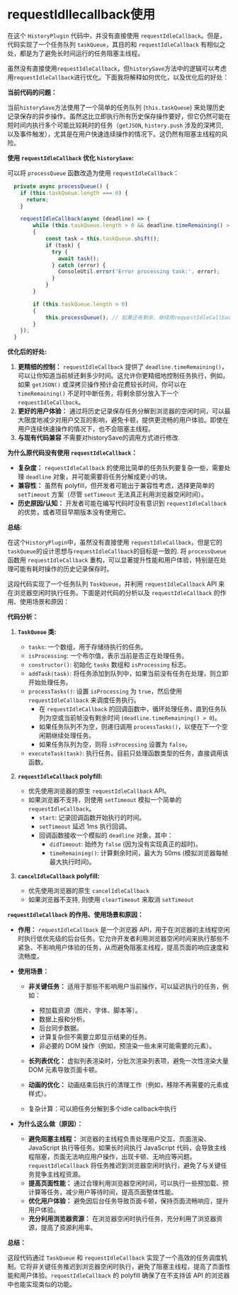 # requestIdllecallback使用

在这个 `HistoryPlugin` 代码中，并没有直接使用 `requestIdleCallback`。但是，代码实现了一个任务队列 `taskQueue`，其目的和 `requestIdleCallback` 有相似之处，都是为了避免长时间运行的任务阻塞主线程。

虽然没有直接使用`requestIdleCallback`，但`historySave`方法中的逻辑可以考虑用`requestIdleCallback`进行优化。下面我将解释如何优化，以及优化后的好处：

**当前代码的问题：**

当前`historySave`方法使用了一个简单的任务队列 (`this.taskQueue`) 来处理历史记录保存的异步操作。虽然这比立即执行所有历史保存操作要好，但它仍然可能在短时间内执行多个可能比较耗时的任务（`getJSON`, `history.push` 涉及的深拷贝, 以及事件触发），尤其是在用户快速连续操作的情况下。这仍然有阻塞主线程的风险。

**使用 `requestIdleCallback` 优化 `historySave`:**

可以将 `processQueue` 函数改造为使用 `requestIdleCallback`：

```typescript
  private async processQueue() {
    if (this.taskQueue.length === 0) {
      return;
    }

    requestIdleCallback(async (deadline) => {
        while (this.taskQueue.length > 0 && deadline.timeRemaining() > 0)
        {
            const task = this.taskQueue.shift();
            if (task) {
              try {
                await task();
              } catch (error) {
                ConsoleUtil.error('Error processing task:', error);
              }
            }
        }

        if (this.taskQueue.length > 0)
        {
            this.processQueue(); // 如果还有剩余，继续用requestIdleCallback执行
        }
    });
  }
```

**优化后的好处:**

1.  **更精细的控制：**  `requestIdleCallback` 提供了 `deadline.timeRemaining()`，可以让你知道当前帧还剩多少时间。这允许你更精细地控制任务执行，例如，如果 `getJSON()` 或深拷贝操作预计会花费较长时间，你可以在 `timeRemaining()` 不足时中断任务，将剩余部分放入下一个 `requestIdleCallback`。
2.  **更好的用户体验：**  通过将历史记录保存任务分解到浏览器的空闲时间，可以最大限度地减少对用户交互的影响，避免卡顿，提供更流畅的用户体验。即使在用户连续快速操作的情况下，也不会阻塞主线程。
3. **与现有代码兼容** 不需要对historySave的调用方式进行修改.

**为什么原代码没有使用 `requestIdleCallback`：**

*   **复杂度：**  `requestIdleCallback` 的使用比简单的任务队列要复杂一些，需要处理 `deadline` 对象，并可能需要将任务分解成更小的块。
*   **兼容性：** 虽然有 polyfill，但开发者可能出于兼容性考虑，选择更简单的 `setTimeout` 方案（尽管 `setTimeout` 无法真正利用浏览器空闲时间）。
*   **历史原因/认知：** 开发者可能在编写代码时没有意识到 `requestIdleCallback` 的优势，或者项目早期版本没有使用它。

**总结:**

在这个`HistoryPlugin`中，虽然没有直接使用 `requestIdleCallback`，但是它的`taskQueue`的设计思想与`requestIdleCallback`的目标是一致的. 将 `processQueue` 函数用 `requestIdleCallback` 重构，可以显著提升性能和用户体验，特别是在处理可能有耗时操作的历史记录保存时。

这段代码实现了一个任务队列 `TaskQueue`，并利用 `requestIdleCallback` API 来在浏览器空闲时执行任务。下面是对代码的分析以及 `requestIdleCallback` 的作用、使用场景和原因：

**代码分析：**

1.  **`TaskQueue` 类:**
    *   `tasks`: 一个数组，用于存储待执行的任务。
    *   `isProcessing`: 一个布尔值，表示当前是否正在处理任务。
    *   `constructor()`: 初始化 `tasks` 数组和 `isProcessing` 标志。
    *   `addTask(task)`: 将任务添加到队列中，如果当前没有任务在处理，则立即开始处理任务。
    *   `processTasks()`: 设置 `isProcessing` 为 `true`，然后使用 `requestIdleCallback` 来调度任务执行。
        *   在 `requestIdleCallback` 的回调函数中，循环处理任务，直到任务队列为空或当前帧没有剩余时间 (`deadline.timeRemaining() > 0`)。
        *   如果任务队列不为空，则递归调用 `processTasks()`，以便在下一个空闲期继续处理任务。
        *   如果任务队列为空，则将 `isProcessing` 设置为 `false`。
    *   `executeTask(task)`: 执行任务。目前只处理函数类型的任务，直接调用该函数。

2.  **`requestIdleCallback` polyfill:**
    *   优先使用浏览器的原生 `requestIdleCallback` API。
    *   如果浏览器不支持，则使用 `setTimeout` 模拟一个简单的 `requestIdleCallback`。
        *   `start`: 记录回调函数开始执行的时间。
        *   `setTimeout` 延迟 1ms 执行回调。
        *   回调函数接收一个模拟的 `deadline` 对象，其中：
            *   `didTimeout`: 始终为 `false` (因为没有实现真正的超时)。
            *   `timeRemaining()`: 计算剩余时间，最大为 50ms (模拟浏览器每帧最大执行时间)。

3.  **`cancelIdleCallback` polyfill:**
     * 优先使用浏览器的原生 `cancelIdleCallback`
     *  如果浏览器不支持, 则使用 `clearTimeout` 来取消 `setTimeout`

**`requestIdleCallback` 的作用、使用场景和原因：**

*   **作用：** `requestIdleCallback` 是一个浏览器 API，用于在浏览器的主线程空闲时执行低优先级的后台任务。它允许开发者利用浏览器空闲时间来执行那些不紧急、不影响用户体验的任务，从而避免阻塞主线程，提高页面的响应速度和流畅度。

*   **使用场景：**
    *   **非关键任务：** 适用于那些不影响用户当前操作，可以延迟执行的任务，例如：
        *   预加载资源（图片、字体、脚本等）。
        *   数据上报和分析。
        *   后台同步数据。
        *   计算复杂但不需要立即显示结果的任务。
        *   非必要的 DOM 操作（例如，预渲染一些未来可能需要的元素）。

    *   **长列表优化：** 虚拟列表渲染时，分批次渲染列表项，避免一次性渲染大量 DOM 元素导致页面卡顿。
    *   **动画的优化：** 动画结束后执行的清理工作（例如，移除不再需要的元素或样式）。
    *  复杂计算：可以把任务分解到多个idle callback中执行

*   **为什么这么做（原因）：**
    *   **避免阻塞主线程：** 浏览器的主线程负责处理用户交互、页面渲染、JavaScript 执行等任务。如果长时间执行 JavaScript 代码，会导致主线程阻塞，页面无法响应用户操作，出现卡顿、无响应等问题。`requestIdleCallback` 将任务推迟到浏览器空闲时执行，避免了与关键任务竞争主线程资源。
    *   **提高页面性能：** 通过合理利用浏览器空闲时间，可以执行一些预加载、预计算等任务，减少用户等待时间，提高页面整体性能。
    *   **优化用户体验：** 避免因后台任务导致页面卡顿，保持页面流畅响应，提升用户体验。
    *   **充分利用浏览器资源：** 在浏览器空闲时执行任务，充分利用了浏览器资源，提高了资源利用率。

**总结：**

这段代码通过 `TaskQueue` 和 `requestIdleCallback` 实现了一个高效的任务调度机制。它将非关键任务推迟到浏览器空闲时执行，避免了阻塞主线程，提高了页面性能和用户体验。`requestIdleCallback` 的 polyfill 确保了在不支持该 API 的浏览器中也能实现类似的功能。
